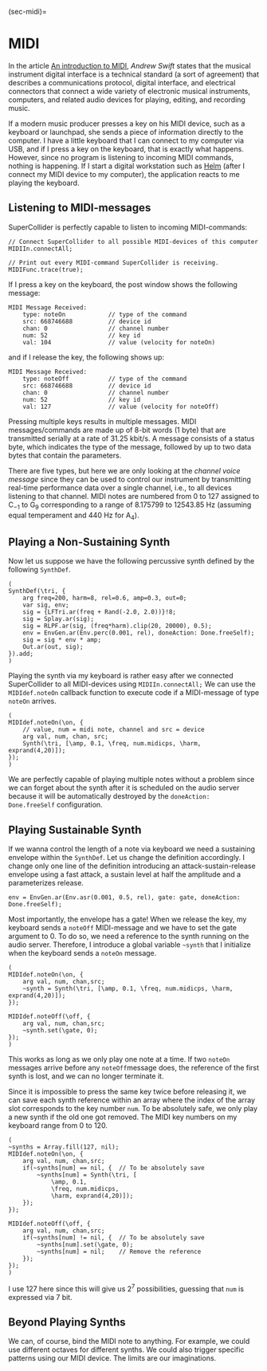 (sec-midi)=
# MIDI

In the article [An introduction to MIDI](https://web.archive.org/web/20120830211425/http://www.doc.ic.ac.uk/~nd/surprise_97/journal/vol1/aps2/), *Andrew Swift* states that the musical instrument digital interface is a technical standard (a sort of agreement) that describes a communications protocol, digital interface, and electrical connectors that connect a wide variety of electronic musical instruments, computers, and related audio devices for playing, editing, and recording music.

If a modern music producer presses a key on his MIDI device, such as a keyboard or launchpad, she sends a piece of information directly to the computer.
I have a little keyboard that I can connect to my computer via USB, and if I press a key on the keyboard, that is exactly what happens.
However, since no program is listening to incoming MIDI commands, nothing is happening.
If I start a digital workstation such as [Helm](https://tytel.org/helm/) (after I connect my MIDI device to my computer), the application reacts to me playing the keyboard.

## Listening to MIDI-messages

SuperCollider is perfectly capable to listen to incoming MIDI-commands:

```isc
// Connect SuperCollider to all possible MIDI-devices of this computer
MIDIIn.connectAll;    

// Print out every MIDI-command SuperCollider is receiving.
MIDIFunc.trace(true);   
```

If I press a key on the keyboard, the post window shows the following message:

```
MIDI Message Received:
    type: noteOn            // type of the command
    src: 668746688          // device id
    chan: 0                 // channel number
    num: 52                 // key id
    val: 104                // value (velocity for noteOn)
```

and if I release the key, the following shows up:

```
MIDI Message Received:
    type: noteOff           // type of the command
    src: 668746688          // device id
    chan: 0                 // channel number
    num: 52                 // key id
    val: 127                // value (velocity for noteOff)
```

Pressing multiple keys results in multiple messages.
MIDI messages/commands are made up of 8-bit words (1 byte) that are transmitted serially at a rate of 31.25 kbit/s.
A message consists of a status byte, which indicates the type of the message, followed by up to two data bytes that contain the parameters.

There are five types, but here we are only looking at the *channel voice message* since they can be used to control our instrument by transmitting real-time performance data over a single channel, i.e., to all devices listening to that channel.
MIDI notes are numbered from 0 to 127 assigned to $\text{C}_{-1}$ to $\text{G}_9$ corresponding to a range of $8.175799$ to $12543.85$ Hz (assuming equal temperament and 440 Hz for $\text{A}_4$).

## Playing a Non-Sustaining Synth

Now let us suppose we have the following percussive synth defined by the following ``SynthDef``.

```isc
(
SynthDef(\tri, {
    arg freq=200, harm=8, rel=0.6, amp=0.3, out=0;
    var sig, env;
    sig = {LFTri.ar(freq + Rand(-2.0, 2.0))}!8;
    sig = Splay.ar(sig);
    sig = RLPF.ar(sig, (freq*harm).clip(20, 20000), 0.5);
    env = EnvGen.ar(Env.perc(0.001, rel), doneAction: Done.freeSelf);
    sig = sig * env * amp;
    Out.ar(out, sig);
}).add;
)
```

Playing the synth via my keyboard is rather easy after we connected SuperCollider to all MIDI-devices using ``MIDIIn.connectAll;``
We can use the ``MIDIdef.noteOn`` callback function to execute code if a MIDI-message of type ``noteOn`` arrives.

```isc
(
MIDIdef.noteOn(\on, {
    // value, num = midi note, channel and src = device
    arg val, num, chan, src;
    Synth(\tri, [\amp, 0.1, \freq, num.midicps, \harm, exprand(4,20)]);
});
)
```

We are perfectly capable of playing multiple notes without a problem since we can forget about the synth after it is scheduled on the audio server because it will be automatically destroyed by the ``doneAction: Done.freeSelf`` configuration.

## Playing Sustainable Synth

If we wanna control the length of a note via keyboard we need a sustaining envelope within the ``SynthDef``.
Let us change the definition accordingly.
I change only one line of the definition introducing an attack-sustain-release envelope using a fast attack, a sustain level at half the amplitude and a parameterizes release.

```isc
env = EnvGen.ar(Env.asr(0.001, 0.5, rel), gate: gate, doneAction: Done.freeSelf);
```

Most importantly, the envelope has a gate!
When we release the key, my keyboard sends a ``noteOff`` MIDI-message and we have to set the gate argument to 0.
To do so, we need a reference to the synth running on the audio server.
Therefore, I introduce a global variable ``~synth`` that I initialize when the keyboard sends a ``noteOn`` message.

```isc
(
MIDIdef.noteOn(\on, {
    arg val, num, chan,src;
    ~synth = Synth(\tri, [\amp, 0.1, \freq, num.midicps, \harm, exprand(4,20)]);
});

MIDIdef.noteOff(\off, {
    arg val, num, chan,src;
    ~synth.set(\gate, 0);
});
)
```

This works as long as we only play one note at a time.
If two ``noteOn`` messages arrive before any ``noteOff``message does, the reference of the first synth is lost, and we can no longer terminate it.

Since it is impossible to press the same key twice before releasing it, we can save each synth reference within an array where the index of the array slot corresponds to the key number ``num``.
To be absolutely safe, we only play a new synth if the old one got removed.
The MIDI key numbers on my keyboard range from 0 to 120.

```isc
(
~synths = Array.fill(127, nil);
MIDIdef.noteOn(\on, {
    arg val, num, chan,src;
    if(~synths[num] == nil, {  // To be absolutely save
        ~synths[num] = Synth(\tri, [
            \amp, 0.1, 
            \freq, num.midicps, 
            \harm, exprand(4,20)]);
    });
});

MIDIdef.noteOff(\off, {
    arg val, num, chan,src;
    if(~synths[num] != nil, {  // To be absolutely save
        ~synths[num].set(\gate, 0);
        ~synths[num] = nil;    // Remove the reference
    });
});
)
```

I use 127 here since this will give us $2^7$ possibilities, guessing that ``num`` is expressed via 7 bit.

## Beyond Playing Synths

We can, of course, bind the MIDI note to anything.
For example, we could use different octaves for different synths.
We could also trigger specific patterns using our MIDI device.
The limits are our imaginations.